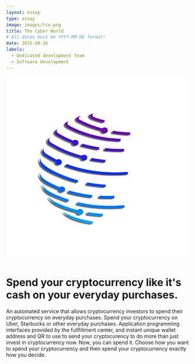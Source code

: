 ```yaml
---
layout: essay
type: essay
image: images/tcw.png
title: The Cyber World
# All dates must be YYYY-MM-DD format!
date: 2015-08-26
labels:
  - Dedicated development team
  - Software development
---
```


<img class="ui medium left floated image" src="../images/tcw.png">

<h1>Spend your cryptocurrency like it's cash on your everyday purchases.</h1>

An automated service that allows cryptocurrency investors to spend their cryptocurrency on everyday purchases. Spend your cryptocurrency on Uber, Starbucks or other everyday purchases. Application programming interfaces provided by the fullfillment center, and instant unique wallet address and QR to use to send your cryptocurency to do more than just invest in cryptocurrency now. Now, you can spend it. Choose how you want to spend your cryptocurrency and then spend your cryptocurrency exactly how you decide.

